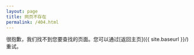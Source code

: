 ```yaml
---
layout: page
title: 网页不存在
permalink: /404.html
---
```


很抱歉，我们找不到您要查找的页面。您可以通过[返回主页]({{ site.baseurl }}/)重试。

